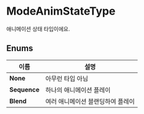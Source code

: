 # **ModeAnimStateType**

애니메이션 상태 타입이에요. 
## **Enums**

 **이름** | **설명** |
 --- | --- |
**None** |아무런 타입 아님 |
**Sequence** |하나의 애니메이션 플레이 |
**Blend** |여러 애니메이션 블랜딩하여 플레이 |
